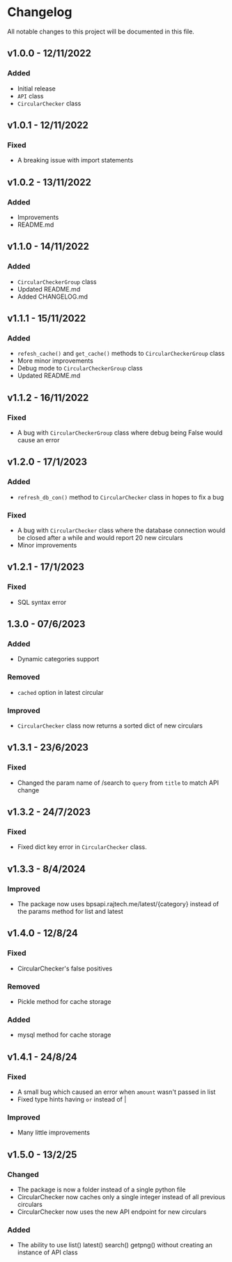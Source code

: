 # Changelog

All notable changes to this project will be documented in this file.

## v1.0.0 - 12/11/2022

### Added
- Initial release
- `API` class
- `CircularChecker` class

## v1.0.1 - 12/11/2022

### Fixed
- A breaking issue with import statements

## v1.0.2 - 13/11/2022

### Added
- Improvements 
- README.md

## v1.1.0 - 14/11/2022

### Added
- `CircularCheckerGroup` class
- Updated README.md
- Added CHANGELOG.md

## v1.1.1 - 15/11/2022

### Added
- `refesh_cache()` and `get_cache()` methods to `CircularCheckerGroup` class
- More minor improvements
- Debug mode to `CircularCheckerGroup` class
- Updated README.md

## v1.1.2 - 16/11/2022

### Fixed
- A bug with `CircularCheckerGroup` class where debug being False would cause an error

## v1.2.0 - 17/1/2023

### Added
- `refresh_db_con()` method to `CircularChecker` class in hopes to fix a bug

### Fixed
- A bug with `CircularChecker` class where the database connection would be closed after a while and would report 20 new circulars
- Minor improvements

## v1.2.1 - 17/1/2023

### Fixed
- SQL syntax error

## 1.3.0 - 07/6/2023

### Added
- Dynamic categories support

### Removed
- `cached` option in latest circular

### Improved
- `CircularChecker` class now returns a sorted dict of new circulars

## v1.3.1 - 23/6/2023

### Fixed
- Changed the param name of /search to `query` from `title` to match API change

## v1.3.2 - 24/7/2023

### Fixed
- Fixed dict key error in `CircularChecker` class.

## v1.3.3 - 8/4/2024

### Improved
- The package now uses bpsapi.rajtech.me/latest/{category} instead of the params method for list and latest

## v1.4.0 - 12/8/24

### Fixed
- CircularChecker's false positives 

### Removed 
- Pickle method for cache storage

### Added
- mysql method for cache storage

## v1.4.1 - 24/8/24

### Fixed
- A small bug which caused an error when `amount` wasn't passed in list
- Fixed type hints having `or` instead of |

### Improved
- Many little improvements

## v1.5.0 - 13/2/25

### Changed
- The package is now a folder instead of a single python file
- CircularChecker now caches only a single integer instead of all previous circulars
- CircularChecker now uses the new API endpoint for new circulars

### Added
- The ability to use list() latest() search() getpng() without creating an instance of API class

